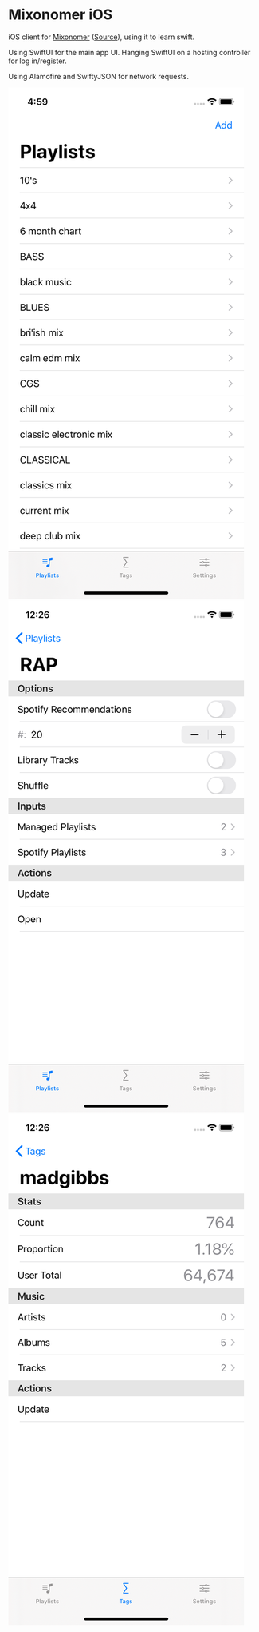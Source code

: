 # Mixonomer iOS

iOS client for [Mixonomer](https://mixonomer.sarsoo.xyz) ([Source](https://github.com/sarsoo/Mixonomer)), using it to learn swift.

Using SwiftUI for the main app UI. Hanging SwiftUI on a hosting controller for log in/register.

Using Alamofire and SwiftyJSON for network requests.

![Playlists list](docs/PlaylistsList.png)
![Playlist example](docs/PlaylistExample.png)
![Tag Example](docs/TagExample.png)
